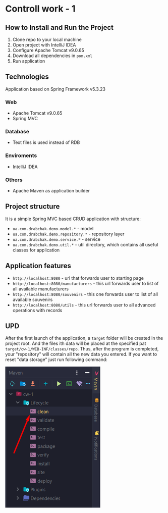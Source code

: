 # Controll work - 1

## How to Install and Run the Project
1. Clone repo to your local machine
2. Open project with IntelliJ IDEA 
3. Configure Apache Tomcat v9.0.65
4. Download all dependencies in `pom.xml`
5. Run application

## Technologies
Application based on Spring Framework v5.3.23
### **Web**
* Apache Tomcat v9.0.65
* Spring MVC
### **Database**
* Text files is used instead of RDB
### **Enviroments**
* IntelliJ IDEA
### **Others**
* Apache Maven as application builder

## Project structure
It is a simple Spring MVC based CRUD application with structure:
* `ua.com.drabchak.demo.model.*` - model
* `ua.com.drabchak.demo.repository.*` - repository layer
* `ua.com.drabchak.demo.service.*` - service
* `ua.com.drabchak.demo.util.*` - util directory, which contains all useful classes for application


## Application features
* `http://localhost:8080` - url that forwards user to starting page
* `http://localhost:8080/manufacturers` - this url forwards user to list of all available manufacturers
* `http://localhost:8080/souvenirs` - this one forwards user to list of all available souvenirs
* `http://localhost:8080/utils` - this url forwards user to all advanced operations with records 

## UPD
After the first launch of the application, a `target` folder will be created in the project root.
And the files ith data will be placed at the specified pat `target/cw-1/WEB-INF/classes/repo`.
Thus, after the program is completed, your "repository" will contain all the new data you entered.
If you want to reset "data storage" just run following command:

![img.png](readme-imgs/img.png)
